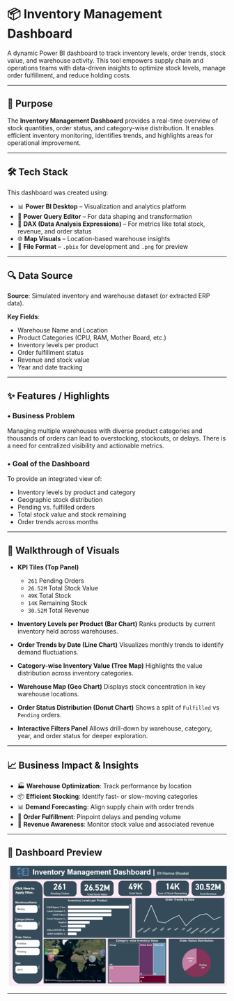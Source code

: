 
# 📦 Inventory Management Dashboard

A dynamic Power BI dashboard to track inventory levels, order trends, stock value, and warehouse activity. This tool empowers supply chain and operations teams with data-driven insights to optimize stock levels, manage order fulfillment, and reduce holding costs.

---

## 📝 Purpose

The **Inventory Management Dashboard** provides a real-time overview of stock quantities, order status, and category-wise distribution. It enables efficient inventory monitoring, identifies trends, and highlights areas for operational improvement.

---

## 🛠️ Tech Stack

This dashboard was created using:

* 📊 **Power BI Desktop** – Visualization and analytics platform
* 🔄 **Power Query Editor** – For data shaping and transformation
* 🧠 **DAX (Data Analysis Expressions)** – For metrics like total stock, revenue, and order status
* 🌐 **Map Visuals** – Location-based warehouse insights
* 📁 **File Format** – `.pbix` for development and `.png` for preview

---

## 🔍 Data Source

**Source**: Simulated inventory and warehouse dataset (or extracted ERP data).

**Key Fields**:

* Warehouse Name and Location
* Product Categories (CPU, RAM, Mother Board, etc.)
* Inventory levels per product
* Order fulfillment status
* Revenue and stock value
* Year and date tracking

---

## ✨ Features / Highlights

### • Business Problem

Managing multiple warehouses with diverse product categories and thousands of orders can lead to overstocking, stockouts, or delays. There is a need for centralized visibility and actionable metrics.

### • Goal of the Dashboard

To provide an integrated view of:

* Inventory levels by product and category
* Geographic stock distribution
* Pending vs. fulfilled orders
* Total stock value and stock remaining
* Order trends across months

---

## 🧭 Walkthrough of Visuals

* **KPI Tiles (Top Panel)**

  * `261` Pending Orders
  * `26.52M` Total Stock Value
  * `49K` Total Stock
  * `14K` Remaining Stock
  * `30.52M` Total Revenue

* **Inventory Levels per Product (Bar Chart)**
  Ranks products by current inventory held across warehouses.

* **Order Trends by Date (Line Chart)**
  Visualizes monthly trends to identify demand fluctuations.

* **Category-wise Inventory Value (Tree Map)**
  Highlights the value distribution across inventory categories.

* **Warehouse Map (Geo Chart)**
  Displays stock concentration in key warehouse locations.

* **Order Status Distribution (Donut Chart)**
  Shows a split of `Fulfilled` vs `Pending` orders.

* **Interactive Filters Panel**
  Allows drill-down by warehouse, category, year, and order status for deeper exploration.

---

## 📈 Business Impact & Insights

* 🏭 **Warehouse Optimization**: Track performance by location
* 📦 **Efficient Stocking**: Identify fast- or slow-moving categories
* 📊 **Demand Forecasting**: Align supply chain with order trends
* 🔧 **Order Fulfillment**: Pinpoint delays and pending volume
* 💸 **Revenue Awareness**: Monitor stock value and associated revenue

---

## 📸 Dashboard Preview

![Inventory Management Dashboard](https://github.com/Hamna228/Inventory-Management-Dashboard/blob/main/Inventory%20Management%20Dashboard.PNG)

---

